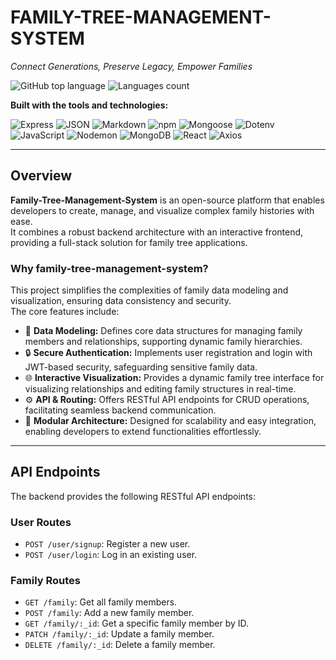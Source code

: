 # FAMILY-TREE-MANAGEMENT-SYSTEM

_Connect Generations, Preserve Legacy, Empower Families_

![GitHub top language](https://img.shields.io/github/languages/top/VishalValvi-83/family-tree-management-system)
![Languages count](https://img.shields.io/github/languages/count/VishalValvi-83/family-tree-management-system)

**Built with the tools and technologies:**

![Express](https://img.shields.io/badge/Express-000000?style=for-the-badge&logo=express)
![JSON](https://img.shields.io/badge/JSON-000000?style=for-the-badge&logo=json)
![Markdown](https://img.shields.io/badge/Markdown-000000?style=for-the-badge&logo=markdown)
![npm](https://img.shields.io/badge/npm-CB3837?style=for-the-badge&logo=npm)
![Mongoose](https://img.shields.io/badge/Mongoose-880000?style=for-the-badge&logo=mongoose)
![Dotenv](https://img.shields.io/badge/.ENV-ecd53f?style=for-the-badge&logo=dotenv&logoColor=black)
![JavaScript](https://img.shields.io/badge/JavaScript-F7DF1E?style=for-the-badge&logo=javascript&logoColor=black)
![Nodemon](https://img.shields.io/badge/Nodemon-76D04B?style=for-the-badge&logo=nodemon&logoColor=white)
![MongoDB](https://img.shields.io/badge/MongoDB-4EA94B?style=for-the-badge&logo=mongodb&logoColor=white)
![React](https://img.shields.io/badge/React-20232A?style=for-the-badge&logo=react)
![Axios](https://img.shields.io/badge/Axios-5A29E4?style=for-the-badge&logo=axios)

---

## Overview

**Family-Tree-Management-System** is an open-source platform that enables developers to create, manage, and visualize complex family histories with ease.  
It combines a robust backend architecture with an interactive frontend, providing a full-stack solution for family tree applications.

### Why family-tree-management-system?

This project simplifies the complexities of family data modeling and visualization, ensuring data consistency and security.  
The core features include:

- 🌿 **Data Modeling:** Defines core data structures for managing family members and relationships, supporting dynamic family hierarchies.  
- 🔒 **Secure Authentication:** Implements user registration and login with JWT-based security, safeguarding sensitive family data.  
- 🌐 **Interactive Visualization:** Provides a dynamic family tree interface for visualizing relationships and editing family structures in real-time.  
- ⚙️ **API & Routing:** Offers RESTful API endpoints for CRUD operations, facilitating seamless backend communication.  
- 🧙‍ **Modular Architecture:** Designed for scalability and easy integration, enabling developers to extend functionalities effortlessly.  

---

## API Endpoints

The backend provides the following RESTful API endpoints:

### User Routes

- `POST /user/signup`: Register a new user.
- `POST /user/login`: Log in an existing user.

### Family Routes

- `GET /family`: Get all family members.
- `POST /family`: Add a new family member.
- `GET /family/:_id`: Get a specific family member by ID.
- `PATCH /family/:_id`: Update a family member.
- `DELETE /family/:_id`: Delete a family member.
